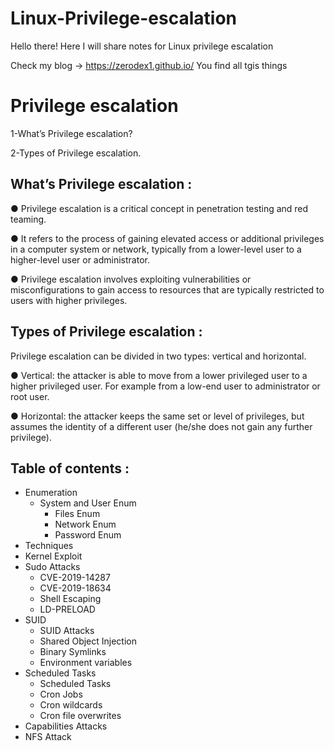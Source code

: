 # Linux-Privilege-escalation
Hello there! Here I will share notes for Linux privilege escalation 

Check my blog -> https://zerodex1.github.io/ You find all tgis things

# Privilege escalation
1-What’s Privilege escalation?

2-Types of Privilege escalation.

## What’s Privilege escalation :
● Privilege escalation is a critical concept in penetration testing and red teaming.

● It refers to the process of gaining elevated access or additional privileges in a computer system or network, typically from a lower-level user to a higher-level user or administrator.

● Privilege escalation involves exploiting vulnerabilities or misconfigurations to gain access to resources that are typically restricted to users with higher privileges.

## Types of Privilege escalation :
Privilege escalation can be divided in two types: vertical and horizontal.

● Vertical: the attacker is able to move from a lower privileged user to a higher privileged user. For example from a low-end user to administrator or root user.

● Horizontal: the attacker keeps the same set or level of privileges, but assumes the identity of a different user (he/she does not gain any further privilege).

## Table of contents :


- Enumeration 
  - System and User Enum
	- Files Enum
	- Network Enum
	- Password Enum
- Techniques
-  Kernel Exploit
- Sudo Attacks
	- CVE-2019-14287
	- CVE-2019-18634
	- Shell Escaping
	- LD-PRELOAD
- SUID
	- SUID Attacks
	- Shared Object Injection
	- Binary Symlinks
	- Environment variables
- Scheduled Tasks
	- Scheduled Tasks
	- Cron Jobs
	- Cron wildcards
	- Cron file overwrites
- Capabilities Attacks
- NFS Attack
